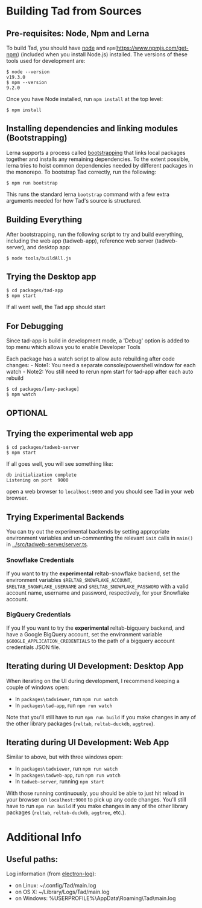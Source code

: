 # Building Tad from Sources

## Pre-requisites: Node, Npm and Lerna

To build Tad, you should have [node](https://nodejs.org/en/) and `npm`(https://www.npmjs.com/get-npm) (included when you install Node.js) installed. The versions of these tools used for development are:

    $ node --version
    v19.3.0
    $ npm --version
    9.2.0

Once you have Node installed, run `npm install` at the top level:

    $ npm install

## Installing dependencies and linking modules (Bootstrapping)

Lerna supports a process called [bootstrapping](https://github.com/lerna/lerna/tree/main/commands/bootstrap#readme) that links local packages together and installs any remaining dependencies. To the extent possible, lerna tries to hoist common dependencies needed by different packages in the monorepo.
To bootstrap Tad correctly, run the following:

    $ npm run bootstrap

This runs the standard lerna `bootstrap` command with a few extra arguments needed for how Tad's source is structured.

## Building Everything

After bootstrapping, run the following script to try and build everything, including the web app (tadweb-app), reference web server (tadweb-server), and desktop app:

    $ node tools/buildAll.js

## Trying the Desktop app

    $ cd packages/tad-app
    $ npm start

If all went well, the Tad app should start

## For Debugging

Since tad-app is build in development mode, a 'Debug'  option is added to top menu which allows you to enable Developer Tools

Each package has a watch script to allow auto rebuilding after code changes:
    - Note1: You need a separate console/powershell window for each watch
    - Note2: You still need to rerun npm start for tad-app after each auto rebuild
    
    $ cd packages/[any-package]
    $ npm watch

## OPTIONAL

## Trying the experimental web app

    $ cd packages/tadweb-server
    $ npm start

If all goes well, you will see something like:

```
db initialization complete
Listening on port  9000
```

open a web browser to `localhost:9000` and you should see Tad in your web browser.

## Trying Experimental Backends

You can try out the experimental backends by setting appropriate environment variables and un-commenting
the relevant `init` calls in `main()` in [../src/tadweb-server/server.ts](../src/tadweb-server/server.ts).

### Snowflake Credentials

If you want to try the **experimental** reltab-snowflake backend, set the environment variables `$RELTAB_SNOWFLAKE_ACCOUNT`, `$RELTAB_SNOWFLAKE_USERNAME` and `$RELTAB_SNOWFLAKE_PASSWORD` with a valid account name, username and password, respectively, for your Snowflake account.

### BigQuery Credentials

If you If you want to try the **experimental** reltab-bigquery backend, and have a Google BigQuery account, set the environment variable `$GOOGLE_APPLICATION_CREDENTIALS` to the path of a bigquery account credentials JSON file.

## Iterating during UI Development: Desktop App

When iterating on the UI during development, I recommend keeping a couple of windows open:

- In `packages\tadviewer`, run `npm run watch`
- In `packages\tad-app`, run `npm run watch`

Note that you'll still have to run `npm run build` if you make changes in any of the other library packages (`reltab`,
`reltab-duckdb`, `aggtree`).

## Iterating during UI Development: Web App

Similar to above, but with three windows open:

- In `packages\tadviewer`, run `npm run watch`
- In `packages\tadweb-app`, run `npm run watch`
- In `tadweb-server`, running `npm start`

With those running continuously, you should be able to just hit reload in your browser on `localhost:9000` to pick up any code changes. You'll still have to run `npm run build` if you make changes in any of the other library packages (`reltab`,
`reltab-duckdb`, `aggtree`, etc.).

# Additional Info

## Useful paths:

Log information (from [electron-log](https://www.npmjs.com/package/electron-log)):

- on Linux: ~/.config/Tad/main.log
- on OS X: ~/Library/Logs/Tad/main.log
- on Windows: %USERPROFILE%\AppData\Roaming\Tad\main.log
